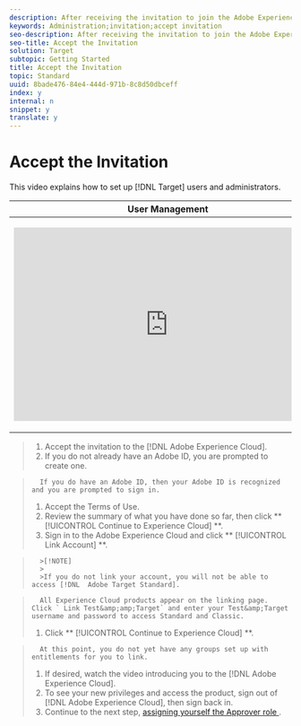 ```yaml
---
description: After receiving the invitation to join the Adobe Experience Cloud, accept the invitation, log in, and accept the End User Licence Agreement (EULA).
keywords: Administration;invitation;accept invitation
seo-description: After receiving the invitation to join the Adobe Experience Cloud, accept the invitation, log in, and accept the End User Licence Agreement (EULA).
seo-title: Accept the Invitation
solution: Target
subtopic: Getting Started
title: Accept the Invitation
topic: Standard
uuid: 8bade476-84e4-444d-971b-8c8d50dbceff
index: y
internal: n
snippet: y
translate: y
---
```


# Accept the Invitation

This video explains how to set up [!DNL  Target] users and administrators. 



<table id="table_C56F4BE9B867463380013C584D97DAD2"> 
 <thead> 
  <tr> 
   <th class="entry" colspan="2"> User Management </th> 
   <th colname="col3" class="entry"> 4:39 </th> 
  </tr> 
 </thead>
 <tbody> 
  <tr> 
   <td colspan="2"> <p> 
     <div width="550" class="video-iframe"> 
      <iframe src="https://www.youtube.com/embed/PIjZHxQpOlg/" frameborder="0" webkitallowfullscreen="true" mozallowfullscreen="true" oallowfullscreen="true" msallowfullscreen="true" allowfullscreen="allowfullscreen" scrolling="no" width="550" height="345">https://www.youtube.com/embed/PIjZHxQpOlg/</iframe>
     </div> </p> </td> 
   <td colname="col3"> <p> 
     <ul id="ul_B17C3EFA4B664415AE0159E418FF45C4"> 
      <li id="li_916224D2105348BE93D60015B2F43D4F">Create new Target users at the appropriate access level </li> 
      <li id="li_0FED234A3A054DEAB62C4F58BAB47F7F">Create new target administrators </li> 
     </ul> </p> </td> 
  </tr> 
 </tbody> 
</table>


>1. Accept the invitation to the [!DNL  Adobe Experience Cloud].
>1. If you do not already have an Adobe ID, you are prompted to create one.

>       If you do have an Adobe ID, then your Adobe ID is recognized and you are prompted to sign in. 
>1. Accept the Terms of Use.
>1. Review the summary of what you have done so far, then click ** [!UICONTROL  Continue to Experience Cloud] **.
>1. Sign in to the Adobe Experience Cloud and click ** [!UICONTROL  Link Account] **.


>       >[!NOTE]
>       >
>       >If you do not link your account, you will not be able to access [!DNL  Adobe Target Standard]. 


>       All Experience Cloud products appear on the linking page. Click ` Link Test&amp;amp;Target` and enter your Test&amp;Target username and password to access Standard and Classic. 
>1. Click ** [!UICONTROL  Continue to Experience Cloud] **.

>       At this point, you do not yet have any groups set up with entitlements for you to link. 
>1. If desired, watch the video introducing you to the [!DNL  Adobe Experience Cloud].
>1. To see your new privileges and access the product, sign out of [!DNL  Adobe Experience Cloud], then sign back in.
>1. Continue to the next step, [ assigning yourself the Approver role ](t_approver.md#task_15CAA437A71444E2932B333D5E66A3C7).
